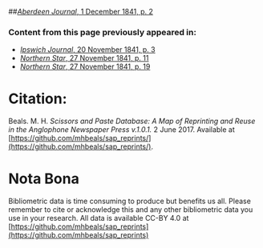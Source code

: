 ##[*Aberdeen Journal*, 1 December 1841, p. 2](https://mhbeals.github.io/sap_html/Aberdeen-Journal/Aberdeen-Journal-1-December-1841-p-2)

### Content from this page previously appeared in:
+ [*Ipswich Journal*, 20 November 1841, p. 3](https://mhbeals.github.io/sap_html/Ipswich-Journal/Ipswich-Journal-20-November-1841-p-3)
+ [*Northern Star*, 27 November 1841, p. 11](https://mhbeals.github.io/sap_html/Northern-Star/Northern-Star-27-November-1841-p-11)
+ [*Northern Star*, 27 November 1841, p. 19](https://mhbeals.github.io/sap_html/Northern-Star/Northern-Star-27-November-1841-p-19)
                    
# Citation: 

Beals. M. H. *Scissors and Paste Database: A Map of Reprinting and Reuse in the Anglophone Newspaper Press v.1.0.1.* 2 June 2017. Available at [https://github.com/mhbeals/sap_reprints/](https://github.com/mhbeals/sap_reprints/). 
                    
# Nota Bona

Bibliometric data is time consuming to produce but benefits us all. Please remember to cite or acknowledge this and any other bibliometric data you use in your research. All data is available CC-BY 4.0 at [https://github.com/mhbeals/sap_reprints](https://github.com/mhbeals/sap_reprints)